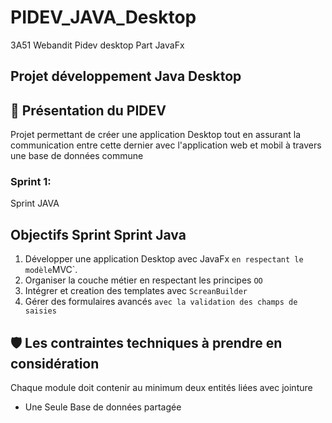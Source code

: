 # PIDEV_JAVA_Desktop
3A51 Webandit Pidev desktop Part JavaFx

 ## Projet développement Java Desktop
 ## 🧰 Présentation du PIDEV
 Projet permettant de créer une application Desktop tout en assurant la communication entre cette dernier avec l'application web et mobil à travers une base de données commune
 ### Sprint 1:
 Sprint JAVA
 ## Objectifs Sprint Sprint Java
 1. Développer une application Desktop avec JavaFx ` en respectant le modèle `MVC`.
1. Organiser la couche métier en respectant les principes `OO`
1. Intégrer et creation des templates avec `ScreanBuilder`
1. Gérer des formulaires avancés `avec la validation des champs de saisies`

## 🛡️ Les contraintes techniques à prendre en considération
Chaque module doit contenir au minimum deux entités liées avec jointure 
- Une Seule Base de données partagée 


